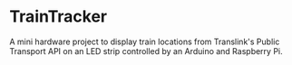 # TrainTracker
A mini hardware project to display train locations from Translink's Public Transport API on an LED strip controlled by an Arduino and Raspberry Pi.
